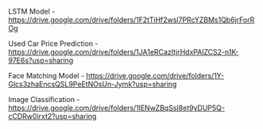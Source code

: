 LSTM Model -  https://drive.google.com/drive/folders/1F2tTiHf2wsl7PRcYZBMs1Qb6jrForROg


Used Car Price Prediction - https://drive.google.com/drive/folders/1JA1eRCazItjrHdxPAlZCS2-n1K-97E6s?usp=sharing


Face Matching Model - https://drive.google.com/drive/folders/1Y-Glcs3zhaEncsQSL9PeEtNOsUn-Jymk?usp=sharing


Image Classification - https://drive.google.com/drive/folders/1lENwZBqSsI8et9yDUP5Q-cCDRw0irxt2?usp=sharing

